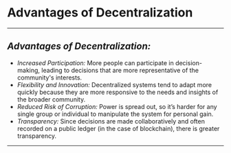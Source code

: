 # Advantages of Decentralization

***



## _**Advantages of Decentralization:**_



* _Increased Participation:_ More people can participate in decision-making, leading to decisions that are more representative of the community's interests.
* _Flexibility and Innovation:_ Decentralized systems tend to adapt more quickly because they are more responsive to the needs and insights of the broader community.
* _Reduced Risk of Corruption:_ Power is spread out, so it’s harder for any single group or individual to manipulate the system for personal gain.
* _Transparency:_ Since decisions are made collaboratively and often recorded on a public ledger (in the case of blockchain), there is greater transparency.



***

